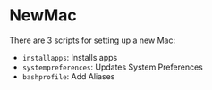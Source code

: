 # NewMac

There are 3 scripts for setting up a new Mac:

* `installapps`: Installs apps
* `systempreferences`: Updates System Preferences
* `bashprofile`: Add Aliases

